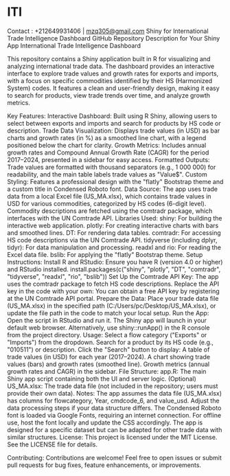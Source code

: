 # ITI
Contact : +212649931406 | mzq305@gmail.com
Shiny for International Trade Intelligence Dashboard
GitHub Repository Description for Your Shiny App
International Trade Intelligence Dashboard

This repository contains a Shiny application built in R for visualizing and analyzing international trade data. 
The dashboard provides an interactive interface to explore trade values and growth rates for exports and imports, with a focus on specific commodities identified by their HS (Harmonized System) codes. 
It features a clean and user-friendly design, making it easy to search for products, view trade trends over time, and analyze growth metrics.

Key Features:
Interactive Dashboard: Built using R Shiny, allowing users to select between exports and imports and search for products by HS code or description.
Trade Data Visualization: Displays trade values (in USD) as bar charts and growth rates (in %) as a smoothed line chart, with a legend positioned below the chart for clarity.
Growth Metrics: Includes annual growth rates and Compound Annual Growth Rate (CAGR) for the period 2017–2024, presented in a sidebar for easy access.
Formatted Outputs: Trade values are formatted with thousand separators (e.g., 1 000 000) for readability, and the main table labels trade values as "Value$".
Custom Styling: Features a professional design with the "flatly" Bootstrap theme and a custom title in Condensed Roboto font.
Data Source:
The app uses trade data from a local Excel file (US_MA.xlsx), which contains trade values in USD for various commodities, categorized by HS codes (6-digit level).
Commodity descriptions are fetched using the comtradr package, which interfaces with the UN Comtrade API.
Libraries Used:
shiny: For building the interactive web application.
plotly: For creating interactive charts with bars and smoothed lines.
DT: For rendering data tables.
comtradr: For accessing HS code descriptions via the UN Comtrade API.
tidyverse (including dplyr, tidyr): For data manipulation and processing.
readxl and rio: For reading the Excel data file.
bslib: For applying the "flatly" Bootstrap theme.
Setup Instructions:
Install R and RStudio: Ensure you have R (version 4.0 or higher) and RStudio installed.
install.packages(c("shiny", "plotly", "DT", "comtradr", "tidyverse", "readxl", "rio", "bslib"))
Set Up the Comtrade API Key:
The app uses the comtradr package to fetch HS code descriptions. Replace the API key in the code with your own:
You can obtain a free API key by registering at the UN Comtrade API portal.
Prepare the Data:
Place your trade data file (US_MA.xlsx) in the specified path (C:/Users/pc/Desktop/US_MA.xlsx), or update the file path in the code to match your local setup.
Run the App:
Open the script in RStudio and run it. The Shiny app will launch in your default web browser.
Alternatively, use shiny::runApp() in the R console from the project directory.
Usage:
Select a flow category ("Exports" or "Imports") from the dropdown.
Search for a product by its HS code (e.g., "010511") or description.
Click the "Search" button to display:
A table of trade values (in USD) for each year (2017–2024).
A chart showing trade values (bars) and growth rates (smoothed line).
Growth metrics (annual growth rates and CAGR) in the sidebar.
File Structure:
app.R: The main Shiny app script containing both the UI and server logic.
(Optional) US_MA.xlsx: The trade data file (not included in the repository; users must provide their own data).
Notes:
The app assumes the data file (US_MA.xlsx) has columns for flowcategory, Year, cmdcode_6, and value_usd. Adjust the data processing steps if your data structure differs.
The Condensed Roboto font is loaded via Google Fonts, requiring an internet connection. For offline use, host the font locally and update the CSS accordingly.
The app is designed for a specific dataset but can be adapted for other trade data with similar structures.
License:
This project is licensed under the MIT License. See the LICENSE file for details.

Contributing:
Contributions are welcome! Feel free to open issues or submit pull requests for bug fixes, feature enhancements, or improvements.

